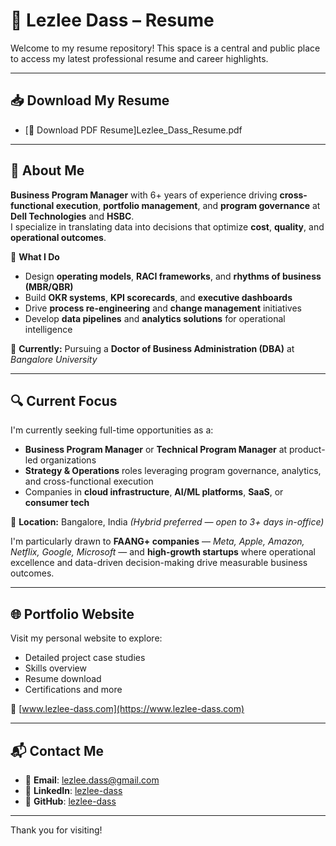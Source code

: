 # 📄 Lezlee Dass – Resume

Welcome to my resume repository! This space is a central and public place to access my latest professional resume and career highlights.

---

## 📥 Download My Resume

- [📎 Download PDF Resume]Lezlee_Dass_Resume.pdf

---

## 👋 About Me

**Business Program Manager** with 6+ years of experience driving **cross-functional execution**, **portfolio management**, and **program governance** at **Dell Technologies** and **HSBC**.  
I specialize in translating data into decisions that optimize **cost**, **quality**, and **operational outcomes**.

🎯 **What I Do**
- Design **operating models**, **RACI frameworks**, and **rhythms of business (MBR/QBR)**
- Build **OKR systems**, **KPI scorecards**, and **executive dashboards**
- Drive **process re-engineering** and **change management** initiatives
- Develop **data pipelines** and **analytics solutions** for operational intelligence

🌱 **Currently:** Pursuing a **Doctor of Business Administration (DBA)** at *Bangalore University*

---

## 🔍 Current Focus

I'm currently seeking full-time opportunities as a:

- **Business Program Manager** or **Technical Program Manager** at product-led organizations  
- **Strategy & Operations** roles leveraging program governance, analytics, and cross-functional execution  
- Companies in **cloud infrastructure**, **AI/ML platforms**, **SaaS**, or **consumer tech**

📍 **Location:** Bangalore, India *(Hybrid preferred — open to 3+ days in-office)*

I'm particularly drawn to **FAANG+ companies** — *Meta, Apple, Amazon, Netflix, Google, Microsoft* — and **high-growth startups** where operational excellence and data-driven decision-making drive measurable business outcomes.

---

## 🌐 Portfolio Website

Visit my personal website to explore:
- Detailed project case studies
- Skills overview
- Resume download
- Certifications and more

🔗 [www.lezlee-dass.com](https://www.lezlee-dass.com)

---

## 📬 Contact Me

- 📧 **Email**: lezlee.dass@gmail.com  
- 🔗 **LinkedIn**: [lezlee-dass](https://www.linkedin.com/in/lezlee-dass-25a748364/)  
- 🧠 **GitHub**: [lezlee-dass](https://github.com/lezlee-dass)

---

Thank you for visiting!
